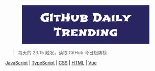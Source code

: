 <div align="center">
  <img src="https://raw.githubusercontent.com/LuckRain7/z-action-github-daily-trending/main/Header.png" width="400"/>
</div>

> 每天的 23:15 触发，读取 GitHub 今日趋势榜

[JavaScript](https://github.com/LuckRain7/z-action-github-daily-trending/tree/main/DATA/daily-javascript)
| [TypeScript](https://github.com/LuckRain7/z-action-github-daily-trending/tree/main/DATA/daily-typescript)
| [CSS](https://github.com/LuckRain7/z-action-github-daily-trending/tree/main/DATA/daily-CSS)
| [HTML](https://github.com/LuckRain7/z-action-github-daily-trending/tree/main/DATA/daily-HTML)
| [Vue](https://github.com/LuckRain7/z-action-github-daily-trending/tree/main/DATA/daily-Vue)
